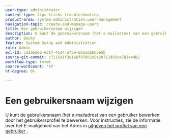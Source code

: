 ```yaml
---
user-type: administrator
content-type: tips-tricks-troubleshooting
product-area: system-administration;user-management
navigation-topic: create-and-manage-users
title: Een gebruikersnaam wijzigen
description: U kunt de gebruikersnaam (het e-mailadres) van een gebruiker bewerken door het gebruikersprofiel te bewerken.
author: Becky
feature: System Setup and Administration
role: Admin
exl-id: cd2e62e2-6d1f-4514-af5e-6ba1d2b65e5b
source-git-commit: c711541f3e166f9700195420711d95ce782a44b2
workflow-type: tm+mt
source-wordcount: '47'
ht-degree: 0%

---
```


# Een gebruikersnaam wijzigen

U kunt de gebruikersnaam (het e-mailadres) van een gebruiker bewerken door het gebruikersprofiel te bewerken. Voor instructies, zie de informatie over het E-mailgebied van het Adres in [&#x200B; uitgeven het profiel van een gebruiker &#x200B;](../../../administration-and-setup/add-users/create-and-manage-users/edit-a-users-profile.md).
